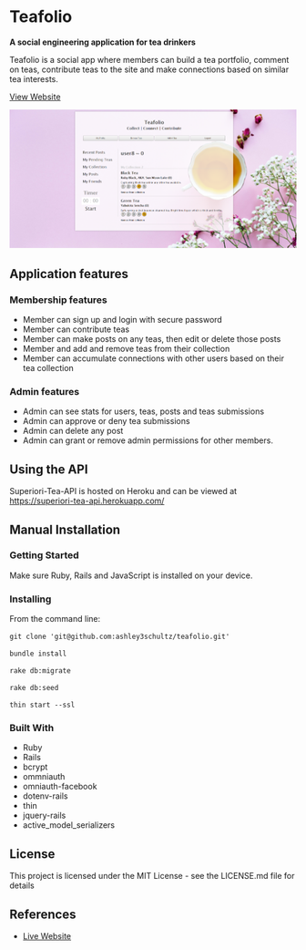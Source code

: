 # Teafolio
**A social engineering application for tea drinkers**

Teafolio is a social app where members can build a tea portfolio, comment on teas, contribute teas to the site and make connections based on similar tea interests. 

[View Website](https://teafolio.herokuapp.com/)

![screenshot](https://raw.githubusercontent.com/ashley3schultz/teafolio/master/app/assets/images/proj2.PNG)

## Application features
### Membership features
* Member can sign up and login with secure password
* Member can contribute teas
* Member can make posts on any teas, then edit or delete those posts
* Member and add and remove teas from their collection
* Member can accumulate connections with other users based on their tea collection

### Admin features
* Admin can see stats for users, teas, posts and teas submissions
* Admin can approve or deny tea submissions
* Admin can delete any post
* Admin can grant or remove admin permissions for other members.

## Using the API
Superiori-Tea-API is hosted on Heroku and can be viewed at https://superiori-tea-api.herokuapp.com/

## Manual Installation 

### Getting Started 
Make sure Ruby, Rails and JavaScript is installed on your device.

### Installing
From the command line:
  ```
  git clone 'git@github.com:ashley3schultz/teafolio.git'
  ```
  ```
  bundle install
  ```
  ```
  rake db:migrate
  ```
  ```
  rake db:seed
  ```
  ```
  thin start --ssl
  ```
	
### Built With
* Ruby 
* Rails
* bcrypt
* ommniauth
* omniauth-facebook
* dotenv-rails
* thin
* jquery-rails
* active_model_serializers

## License
This project is licensed under the MIT License - see the LICENSE.md file for details

## References
* [Live Website](https://teafolio.herokuapp.com/)

